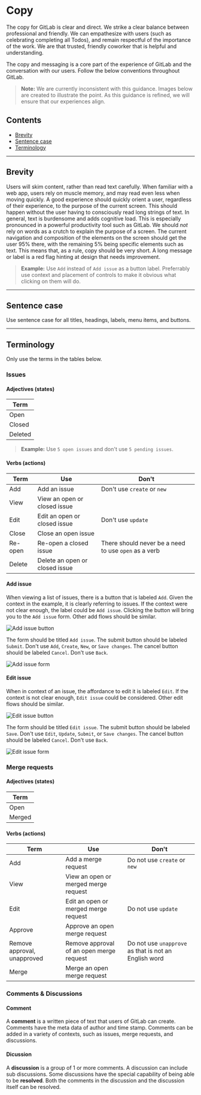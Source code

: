 # Copy

The copy for GitLab is clear and direct. We strike a clear balance between professional and friendly. We can empathesize with users (such as celebrating completing all Todos), and remain respectful of the importance of the work. We are that trusted, friendly coworker that is helpful and understanding.

The copy and messaging is a core part of the experience of GitLab and the conversation with our users. Follow the below conventions throughout GitLab. 

>**Note:**
We are currently inconsistent with this guidance. Images below are created to illustrate the point. As this guidance is refined, we will ensure that our experiences align.

## Contents
* [Brevity](#brevity)
* [Sentence case](#sentence-case)
* [Terminology](#terminology)

---

## Brevity
Users will skim content, rather than read text carefully.
When familiar with a web app, users rely on muscle memory, and may read even less when moving quickly.
A good experience should quickly orient a user, regardless of their experience, to the purpose of the current screen. This should happen without the user having to consciously read long strings of text.
In general, text is burdensome and adds cognitive load. This is especially pronounced in a powerful productivity tool such as GitLab.
We should _not_ rely on words as a crutch to explain the purpose of a screen.
The current navigation and composition of the elements on the screen should get the user 95% there, with the remaining 5% being specific elements such as text.
This means that, as a rule, copy should be very short. A long message or label is a red flag hinting at design that needs improvement.

>**Example:**
Use `Add` instead of `Add issue` as a button label.
Preferrably use context and placement of controls to make it obvious what clicking on them will do.

---

## Sentence case
Use sentence case for all titles, headings, labels, menu items, and buttons.

---

## Terminology
Only use the terms in the tables below.

### Issues

#### Adjectives (states)

| Term |
| ---- |
| Open |
| Closed |
| Deleted |

>**Example:**
Use `5 open issues` and don't use `5 pending issues`.

#### Verbs (actions)

| Term | Use | Don't |
| ---- | --- | --- |
| Add | Add an issue | Don't use `create` or `new` |
| View | View an open or closed issue ||
| Edit | Edit an open or closed issue | Don't use `update` |
| Close | Close an open issue ||
| Re-open | Re-open a closed issue | There should never be a need to use `open` as a verb |
| Delete | Delete an open or closed issue ||

#### Add issue

When viewing a list of issues, there is a button that is labeled `Add`. Given the context in the example, it is clearly referring to issues. If the context were not clear enough, the label could be `Add issue`. Clicking the button will bring you to the `Add issue` form. Other add flows should be similar.

![Add issue button](img/copy-form-addissuebutton.png)

The form should be titled `Add issue`. The submit button should be labeled `Submit`. Don't use `Add`, `Create`, `New`, or `Save changes`. The cancel button should be labeled `Cancel`. Don't use `Back`.

![Add issue form](img/copy-form-addissueform.png)

#### Edit issue

When in context of an issue, the affordance to edit it is labeled `Edit`. If the context is not clear enough, `Edit issue` could be considered. Other edit flows should be similar.

![Edit issue button](img/copy-form-editissuebutton.png)

The form should be titled `Edit issue`. The submit button should be labeled `Save`. Don't use `Edit`, `Update`, `Submit`, or `Save changes`. The cancel button should be labeled `Cancel`. Don't use `Back`.

![Edit issue form](img/copy-form-editissueform.png)


### Merge requests

#### Adjectives (states)

| Term |
| ---- |
| Open |
| Merged |

#### Verbs (actions)

| Term | Use | Don't |
| ---- | --- | --- |
| Add | Add a merge request | Do not use `create` or `new` |
| View | View an open or merged merge request ||
| Edit | Edit an open or merged merge request| Do not use `update` |
| Approve | Approve an open merge request ||
| Remove approval, unapproved | Remove approval of an open merge request | Do not use `unapprove` as that is not an English word|
| Merge | Merge an open merge request ||

### Comments & Discussions

#### Comment
A **comment** is a written piece of text that users of GitLab can create. Comments have the meta data of author and time stamp. Comments can be added in a variety of contexts, such as issues, merge requests, and discussions.

#### Dicussion
A **discussion** is a group of 1 or more comments. A discussion can include sub discussions. Some discussions have the special capability of being able to be **resolved**. Both the comments in the discussion and the discussion itself can be resolved.